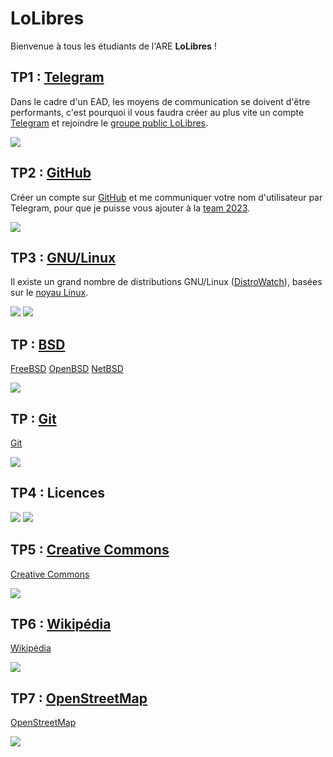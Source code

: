 # LoLibres

Bienvenue à tous les étudiants de l'ARE **LoLibres** !

## TP1 : [Telegram](https://fr.wikipedia.org/wiki/Telegram_(application))

Dans le cadre d'un EAD, les moyens de communication se doivent d'être performants, c'est pourquoi il vous faudra créer au plus vite un compte [Telegram](https://telegram.org) et rejoindre le [groupe public LoLibres](https://lolibres.t.me).

![](https://upload.wikimedia.org/wikipedia/commons/thumb/8/83/Telegram_2019_Logo.svg/240px-Telegram_2019_Logo.svg.png)

## TP2 : [GitHub](https://fr.wikipedia.org/wiki/GitHub)

Créer un compte sur [GitHub](https://github.com) et me communiquer votre nom d'utilisateur par Telegram, pour que je puisse vous ajouter à la [team 2023](https://github.com/orgs/LoLibres/teams/2023).

![](https://upload.wikimedia.org/wikipedia/commons/thumb/9/91/Octicons-mark-github.svg/240px-Octicons-mark-github.svg.png)

## TP3 : [GNU/Linux](https://fr.wikipedia.org/wiki/Linux)

Il existe un grand nombre de distributions GNU/Linux ([DistroWatch](https://distrowatch.com)), basées sur le [noyau Linux](https://www.kernel.org).

![](https://upload.wikimedia.org/wikipedia/en/thumb/2/22/Heckert_GNU_white.svg/246px-Heckert_GNU_white.svg.png)
![](https://upload.wikimedia.org/wikipedia/commons/thumb/3/35/Tux.svg/202px-Tux.svg.png)

## TP : [BSD](https://fr.wikipedia.org/wiki/Berkeley_Software_Distribution)
[FreeBSD](https://www.freebsd.org)
[OpenBSD](https://www.openbsd.org)
[NetBSD](https://www.netbsd.org)

![](https://blog.microlinux.fr/wp-content/uploads/2022/08/systemes-bsd.jpg)


## TP : [Git](https://fr.wikipedia.org/wiki/Git)

[Git](https://git-scm.com/)

![](https://git-scm.com/images/logos/downloads/Git-Icon-1788C.png?h=200)

## TP4 : Licences

![](https://upload.wikimedia.org/wikipedia/commons/thumb/1/1e/FSF-Logo_part.svg/320px-FSF-Logo_part.svg.png)
![](https://upload.wikimedia.org/wikipedia/commons/thumb/4/42/Opensource.svg/170px-Opensource.svg.png)

## TP5 : [Creative Commons](https://fr.wikipedia.org/wiki/Creative_Commons)

[Creative Commons](https://creativecommons.org)

![](https://upload.wikimedia.org/wikipedia/commons/thumb/a/a3/Cc.logo.circle.svg/240px-Cc.logo.circle.svg.png)

## TP6 : [Wikipédia](https://fr.wikipedia.org/wiki/Wikip%C3%A9dia)

[Wikipédia](https://www.wikipedia.org)

![](https://upload.wikimedia.org/wikipedia/commons/thumb/a/a3/Wikipedia-logo-v2-square.svg/240px-Wikipedia-logo-v2-square.svg.png)

## TP7 : [OpenStreetMap](https://fr.wikipedia.org/wiki/OpenStreetMap)

[OpenStreetMap](https://www.openstreetmap.org)

![](https://upload.wikimedia.org/wikipedia/commons/thumb/b/b0/Openstreetmap_logo.svg/240px-Openstreetmap_logo.svg.png)
